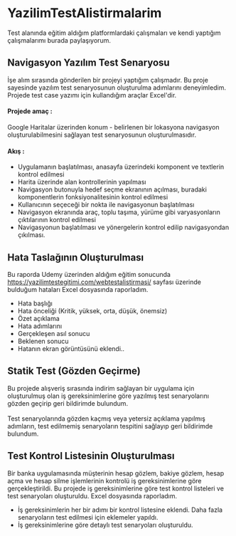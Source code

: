 # YazilimTestAlistirmalarim
 Test alanında eğitim aldığım platformlardaki çalışmaları ve kendi yaptığım çalışmalarımı burada paylaşıyorum.

## Navigasyon Yazılım Test Senaryosu
İşe alım sırasında gönderilen bir projeyi yaptığım çalışmadır. Bu proje sayesinde yazılım test senaryosunun oluşturulma adımlarını deneyimledim. Projede test case yazımı için kullandığım araçlar Excel'dir. 

#### **Projede amaç :**
Google Haritalar üzerinden konum - belirlenen bir lokasyona navigasyon oluşturulabilmesini sağlayan test senaryosunun oluşturulmasıdır.

#### **Akış :**
- Uygulamanın başlatılması, anasayfa üzerindeki komponent ve textlerin kontrol edilmesi
- Harita üzerinde alan kontrollerinin yapılması
- Navigasyon butonuyla hedef seçme ekranının açılması, buradaki komponentlerin fonksiyonalitesinin kontrol edilmesi
- Kullanıcının seçeceği bir nokta ile navigasyonun başlatılması
- Navigasyon ekranında araç, toplu taşıma, yürüme gibi varyasyonların çıktılarının kontrol edilmesi
- Navigasyonun başlatılması ve yönergelerin kontrol edilip navigasyondan çıkılması.

## Hata Taslağının Oluşturulması
Bu raporda Udemy üzerinden aldığım eğitim sonucunda https://yazilimtestegitimi.com/webtestalistirmasi/ sayfası üzerinde bulduğum hataları Excel dosyasında raporladım.
- Hata başlığı
- Hata önceliği (Kritik, yüksek, orta, düşük, önemsiz)
- Özet açıklama
- Hata adımlarını 
- Gerçekleşen asıl sonucu
- Beklenen sonucu
- Hatanın ekran görüntüsünü eklendi..

## Statik Test (Gözden Geçirme)
Bu projede alışveriş sırasında indirim sağlayan bir uygulama için oluşturulmuş olan iş gereksinimlerine göre yazılmış test senaryolarını gözden geçirip geri bildirimde bulundum. <br> <br> Test senaryolarında gözden kaçmış veya yetersiz açıklama yapılmış adımların, test edilmemiş senaryoların tespitini sağlayıp geri bildirimde bulundum.

## Test Kontrol Listesinin Oluşturulması
Bir banka uygulamasında müşterinin hesap gözlem, bakiye gözlem, hesap açma ve hesap silme işlemlerinin kontrolü iş gereksinimlerine göre gerçekleştirildi.
Bu projede iş gereksinimlerine göre test kontrol listeleri ve test senaryoları oluşturuldu. Excel dosyasında raporladım.
- İş gereksinimlerin her bir adımı bir kontrol listesine eklendi. Daha fazla senaryoların test edilmesi için eklemeler yapıldı.
- İş gereksinimlerine göre detaylı test senaryoları oluşturuldu.
